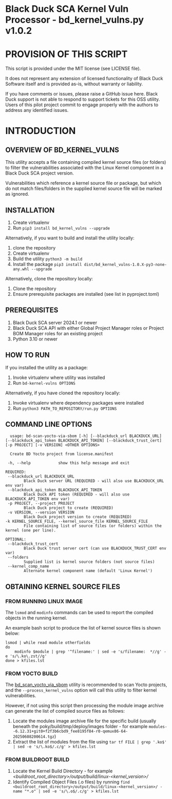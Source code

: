 # Black Duck SCA Kernel Vuln Processor - bd_kernel_vulns.py v1.0.2

# PROVISION OF THIS SCRIPT
This script is provided under the MIT license (see LICENSE file).

It does not represent any extension of licensed functionality of Black Duck Software itself and is provided as-is, without warranty or liability.

If you have comments or issues, please raise a GitHub issue here. Black Duck support is not able to respond to support tickets for this OSS utility. Users of this pilot project commit to engage properly with the authors to address any identified issues.

# INTRODUCTION
## OVERVIEW OF BD_KERNEL_VULNS

This utility accepts a file containing compiled kernel source files (or folders) to filter
the vulnerabilities associated with the Linux Kernel component in a 
Black Duck SCA project version.

Vulnerabilities which reference a kernel source file or package, but which do not match files/folders 
in the supplied kernel source file will be marked as ignored.

## INSTALLATION

1. Create virtualenv
2. Run `pip3 install bd_kernel_vulns --upgrade`

Alternatively, if you want to build and install the utility locally:

1. clone the repository
2. Create virtualenv
3. Build the utility `python3 -m build`
4. Install the package `pip3 install dist/bd_kernel_vulns-1.0.X-py3-none-any.whl --upgrade`

Alternatively, clone the repository locally:

1. Clone the repository
2. Ensure prerequisite packages are installed (see list in pyproject.toml)

## PREREQUISITES

1. Black Duck SCA server 2024.1 or newer
2. Black Duck SCA API with either Global Project Manager roles or Project BOM Manager roles for an existing project
3. Python 3.10 or newer

## HOW TO RUN

If you installed the utility as a package:

1. Invoke virtualenv where utility was installed
2. Run `bd-kernel-vulns OPTIONS`

Alternatively, if you have cloned the repository locally:

1. Invoke virtualenv where dependency packages were installed
2. Run `python3 PATH_TO_REPOSITORY/run.py OPTIONS`

## COMMAND LINE OPTIONS

      usage: bd-scan-yocto-via-sbom [-h] [--blackduck_url BLACKDUCK_URL] [--blackduck_api_token BLACKDUCK_API_TOKEN] [--blackduck_trust_cert] [-p PROJECT] [-v VERSION] <OTHER OPTIONS>

      Create BD Yocto project from license.manifest
      
     -h, --help            show this help message and exit

    REQUIRED:
     --blackduck_url BLACKDUCK_URL
            Black Duck server URL (REQUIRED - will also use BLACKDUCK_URL env var)
     --blackduck_api_token BLACKDUCK_API_TOKEN
            Black Duck API token (REQUIRED - will also use BLACKDUCK_API_TOKEN env var)
     -p PROJECT, --project PROJECT 
            Black Duck project to create (REQUIRED)
     -v VERSION, --version VERSION
            Black Duck project version to create (REQUIRED)
    -k KERNEL_SOURCE_FILE, --kernel_source_file KERNEL_SOURCE_FILE
            File containing list of source files (or folders) within the kernel (one per line).

    OPTIONAL:
     --blackduck_trust_cert
            Black Duck trust server cert (can use BLACKDUCK_TRUST_CERT env var)
     --folders
            Supplied list is kernel source folders (not source files)
     --kernel_comp_name
            Alternate kernel component name (default 'Linux Kernel')

## OBTAINING KERNEL SOURCE FILES

### FROM RUNNING LINUX IMAGE

The `lsmod` and `modinfo` commands can be used to report the compiled objects in the running kernel.

An example bash script to produce the list of kernel source files is shown below:

    lsmod | while read module otherfields
    do
        modinfo $module | grep '^filename:' | sed -e 's/filename:  *//g' -e 's/\.ko\.zst//g'
    done > kfiles.lst

### FROM YOCTO BUILD

The [bd_scan_yocto_via_sbom](https://github.com/blackducksoftware/bd_scan_yocto_via_sbom) utility is recommended to 
scan Yocto projects, and the `--process_kernel_vulns` option will call this utility to filter kernel vulnerabilities.

However, if not using this script then processing the module image archive can generate the list of compiled source
files as follows:

1. Locate the modules image archive file for the specific build (usually beneath the poky/build/tmp/deploy/images folder - for example `modules--6.12.31+git0+f2f3b6cbd9_fee8195f84-r0-qemux86-64-20250608200614.tgz`)
2. Extract the list of modules from the file using `tar tf FILE | grep '.ko$' | sed -e 's/\.ko$/.c/g' > kfiles.lst`

### FROM BUILDROOT BUILD

1. Locate the Kernel Build Directory - for example _<buildroot_root_directory>/output/build/linux-<kernel_version>/_
2. Identify Compiled Object Files (.o files) by running `find <buildroot_root_directory>/output/build/linux-<kernel_version>/ -name "*.o" | sed -e 's/\.o$/.c/g' > kfiles.lst`